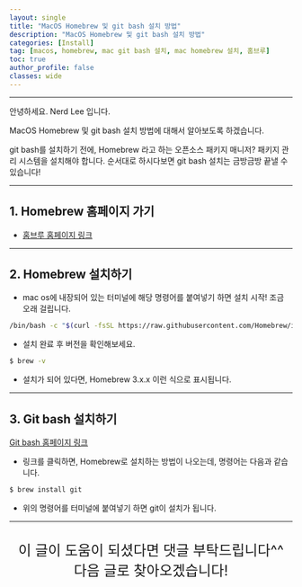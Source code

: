 ```yaml
---
layout: single
title: "MacOS Homebrew 및 git bash 설치 방법"
description: "MacOS Homebrew 및 git bash 설치 방법"
categories: [Install]
tag: [macos, homebrew, mac git bash 설치, mac homebrew 설치, 홈브루]
toc: true
author_profile: false
classes: wide
---
```


---

안녕하세요. Nerd Lee 입니다.

MacOS Homebrew 및 git bash 설치 방법에 대해서 알아보도록 하겠습니다.

git bash를 설치하기 전에, Homebrew 라고 하는 오픈소스 패키지 매니저?
패키지 관리 시스템을 설치해야 합니다.
순서대로 하시다보면 git bash 설치는 금방금방 끝낼 수 있습니다!


---
## 1. Homebrew 홈페이지 가기
- [홈브루 홈페이지 링크](https://brew.sh/index_ko)


---

## 2. Homebrew 설치하기

- mac os에 내장되어 있는 터미널에 해당 명령어를 붙여넣기 하면 설치 시작! 조금 오래 걸립니다.

```bash
/bin/bash -c "$(curl -fsSL https://raw.githubusercontent.com/Homebrew/install/HEAD/install.sh)"
```

- 설치 완료 후 버전을 확인해보세요.

```bash
$ brew -v
```

- 설치가 되어 있다면, Homebrew 3.x.x 이런 식으로 표시됩니다.

---

## 3. Git bash 설치하기
[Git bash 홈페이지 링크](https://git-scm.com/download/mac)

- 링크를 클릭하면, Homebrew로 설치하는 방법이 나오는데, 명령어는 다음과 같습니다.

```bash
$ brew install git
```

- 위의 명령어를 터미널에 붙여넣기 하면 git이 설치가 됩니다.

---

<br>

<div style="font-size:25px; text-align:center">
이 글이 도움이 되셨다면 댓글 부탁드립니다^^<br>
다음 글로 찾아오겠습니다!

</div>
